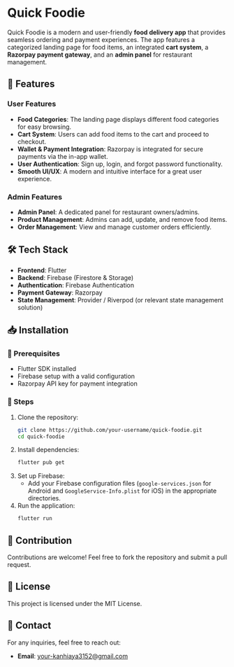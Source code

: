 # Quick Foodie

Quick Foodie is a modern and user-friendly **food delivery app** that provides seamless ordering and payment experiences. The app features a categorized landing page for food items, an integrated **cart system**, a **Razorpay payment gateway**, and an **admin panel** for restaurant management.

## 🚀 Features

### User Features
- **Food Categories**: The landing page displays different food categories for easy browsing.
- **Cart System**: Users can add food items to the cart and proceed to checkout.
- **Wallet & Payment Integration**: Razorpay is integrated for secure payments via the in-app wallet.
- **User Authentication**: Sign up, login, and forgot password functionality.
- **Smooth UI/UX**: A modern and intuitive interface for a great user experience.

### Admin Features
- **Admin Panel**: A dedicated panel for restaurant owners/admins.
- **Product Management**: Admins can add, update, and remove food items.
- **Order Management**: View and manage customer orders efficiently.

## 🛠️ Tech Stack
- **Frontend**: Flutter
- **Backend**: Firebase (Firestore & Storage)
- **Authentication**: Firebase Authentication
- **Payment Gateway**: Razorpay
- **State Management**: Provider / Riverpod (or relevant state management solution)

## 📥 Installation

### 🔧 Prerequisites
- Flutter SDK installed
- Firebase setup with a valid configuration
- Razorpay API key for payment integration

### 📌 Steps
1. Clone the repository:
   ```sh
   git clone https://github.com/your-username/quick-foodie.git
   cd quick-foodie
   ```
2. Install dependencies:
   ```sh
   flutter pub get
   ```
3. Set up Firebase:
   - Add your Firebase configuration files (`google-services.json` for Android and `GoogleService-Info.plist` for iOS) in the appropriate directories.
4. Run the application:
   ```sh
   flutter run
   ```

## 🤝 Contribution
Contributions are welcome! Feel free to fork the repository and submit a pull request.

## 📜 License
This project is licensed under the MIT License.

## 📧 Contact
For any inquiries, feel free to reach out:
- **Email**: your-kanhiaya3152@gmail.com

